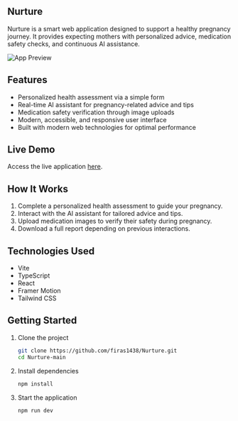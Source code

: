 ## Nurture
Nurture is a smart web application designed to support a healthy pregnancy journey. It provides expecting mothers with personalized advice, medication safety checks, and continuous AI assistance.

![App Preview](https://i.imgur.com/jsv5ByB.png)


## Features
- Personalized health assessment via a simple form
- Real-time AI assistant for pregnancy-related advice and tips
- Medication safety verification through image uploads
- Modern, accessible, and responsive user interface
- Built with modern web technologies for optimal performance

## Live Demo
Access the live application [here](https://nurtureai.vercel.app).

## How It Works
1. Complete a personalized health assessment to guide your pregnancy.
2. Interact with the AI assistant for tailored advice and tips.
3. Upload medication images to verify their safety during pregnancy.
4. Download a full report depending on previous interactions.

## Technologies Used
- Vite
- TypeScript
- React
- Framer Motion
- Tailwind CSS

## Getting Started

1. Clone the project
   ```bash
   git clone https://github.com/firas1438/Nurture.git
   cd Nurture-main
   ```

2. Install dependencies
   ```bash
   npm install
   ```

3. Start the application
   ```bash
   npm run dev
   ```
